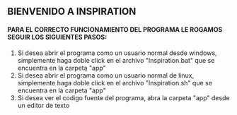## BIENVENIDO A INSPIRATION
#### PARA EL CORRECTO FUNCIONAMIENTO DEL PROGRAMA LE ROGAMOS SEGUIR LOS SIGUIENTES PASOS:

1) Si desea abrir el programa como un usuario normal desde windows, simplemente haga doble click en el archivo "Inspiration.bat" que se encuentra en la carpeta "app"
2) Si desea abrir el programa como un usuario normal de linux, simplemente haga doble click en el archivo "Inspiration.sh" que se encuentra en la carpeta "app"
3) Si desea ver el codigo fuente del programa, abra la carpeta "app" desde un editor de texto
